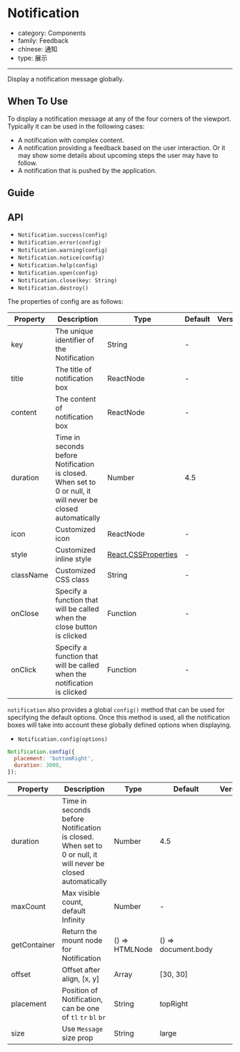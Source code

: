 # Notification

-   category: Components
-   family: Feedback
-   chinese: 通知
-   type: 展示

---

Display a notification message globally.

## When To Use

To display a notification message at any of the four corners of the viewport. Typically it can be used in the following cases:

- A notification with complex content.
- A notification providing a feedback based on the user interaction. Or it may show some details about upcoming steps the user may have to follow.
- A notification that is pushed by the application.

## Guide

## API


- `Notification.success(config)`
- `Notification.error(config)`
- `Notification.warning(config)`
- `Notification.notice(config)`
- `Notification.help(config)`
- `Notification.open(config)`
- `Notification.close(key: String)`
- `Notification.destroy()`

The properties of config are as follows:

| Property | Description | Type | Default | Version |
| --- | --- | --- | --- | --- |
| key | The unique identifier of the Notification | String | - |  |
| title | The title of notification box | ReactNode | - |  |
| content | The content of notification box  | ReactNode | - |  |
| duration | Time in seconds before Notification is closed. When set to 0 or null, it will never be closed automatically | Number | 4.5 |  |
| icon | Customized icon | ReactNode | - |  |
| style | Customized inline style | [React.CSSProperties](https://github.com/DefinitelyTyped/DefinitelyTyped/blob/e434515761b36830c3e58a970abf5186f005adac/types/react/index.d.ts#L794) | - |  |
| className | Customized CSS class | String | - |  |
| onClose | Specify a function that will be called when the close button is clicked | Function | - |  |
| onClick | Specify a function that will be called when the notification is clicked | Function | - | |

`notification` also provides a global `config()` method that can be used for specifying the default options. Once this method is used, all the notification boxes will take into account these globally defined options when displaying.

- `Notification.config(options)`

```js
Notification.config({
  placement: 'bottomRight',
  duration: 3000,
});
```

| Property | Description | Type | Default | Version |
| --- | --- | --- | --- | --- |
| duration | Time in seconds before Notification is closed. When set to 0 or null, it will never be closed automatically | Number | 4.5 |  |
| maxCount | Max visible count, default Infinity | Number | - |  |
| getContainer | Return the mount node for Notification | () => HTMLNode | () => document.body |  |
| offset | Offset after align, [x, y] | Array | [30, 30] |  |
| placement |  Position of Notification, can be one of `tl` `tr` `bl` `br` | String | topRight |  |
| size | Use `Message` size prop | String | large |  |
